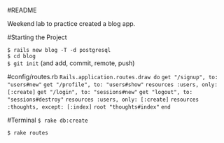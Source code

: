 #README

Weekend lab to practice created a blog app.

#Starting the Project

```$ rails new blog -T -d postgresql```<br>
```$ cd blog```<br>
```$ git init``` (and add, commit, remote, push)

#config/routes.rb
```Rails.application.routes.draw do```
	```get "/signup", to: "users#new"```
	```get "/profile", to: "users#show"```
	```resources :users, only: [:create]```
	```get "/login", to: "sessions#new"```
	```get "logout", to: "sessions#destroy"```
	```resources :users, only: [:create]```
	```resources :thoughts, except: [:index]```
	```root "thoughts#index"```
```end```

#Terminal
```$ rake db:create```

```$ rake routes```
